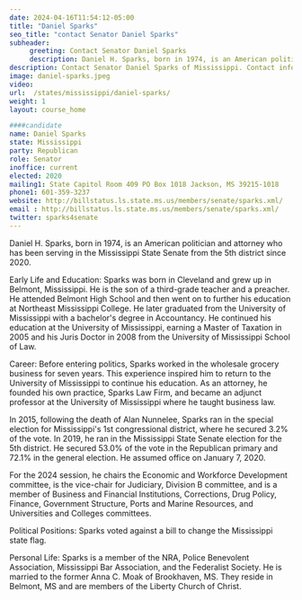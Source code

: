 ```yaml
---
date: 2024-04-16T11:54:12-05:00
title: "Daniel Sparks"
seo_title: "contact Senator Daniel Sparks"
subheader:
     greeting: Contact Senator Daniel Sparks
     description: Daniel H. Sparks, born in 1974, is an American politician and attorney who has been serving in the Mississippi State Senate from the 5th district since 2020. He assumed office on January 7, 2020. His current term ends on January 4, 2028.
description: Contact Senator Daniel Sparks of Mississippi. Contact information for Daniel Sparks includes email address, phone number, and mailing address.
image: daniel-sparks.jpeg
video:
url:  /states/mississippi/daniel-sparks/
weight: 1
layout: course_home

####candidate
name: Daniel Sparks
state: Mississippi
party: Republican
role: Senator
inoffice: current
elected: 2020
mailing1: State Capitol Room 409 PO Box 1018 Jackson, MS 39215-1018
phone1: 601-359-3237
website: http://billstatus.ls.state.ms.us/members/senate/sparks.xml/
email : http://billstatus.ls.state.ms.us/members/senate/sparks.xml/
twitter: sparks4senate
---
```


Daniel H. Sparks, born in 1974, is an American politician and attorney who has been serving in the Mississippi State Senate from the 5th district since 2020.

Early Life and Education:
Sparks was born in Cleveland and grew up in Belmont, Mississippi. He is the son of a third-grade teacher and a preacher. He attended Belmont High School and then went on to further his education at Northeast Mississippi College. He later graduated from the University of Mississippi with a bachelor's degree in Accountancy. He continued his education at the University of Mississippi, earning a Master of Taxation in 2005 and his Juris Doctor in 2008 from the University of Mississippi School of Law.

Career:
Before entering politics, Sparks worked in the wholesale grocery business for seven years. This experience inspired him to return to the University of Mississippi to continue his education. As an attorney, he founded his own practice, Sparks Law Firm, and became an adjunct professor at the University of Mississippi where he taught business law.

In 2015, following the death of Alan Nunnelee, Sparks ran in the special election for Mississippi's 1st congressional district, where he secured 3.2% of the vote. In 2019, he ran in the Mississippi State Senate election for the 5th district. He secured 53.0% of the vote in the Republican primary and 72.1% in the general election. He assumed office on January 7, 2020.

For the 2024 session, he chairs the Economic and Workforce Development committee, is the vice-chair for Judiciary, Division B committee, and is a member of Business and Financial Institutions, Corrections, Drug Policy, Finance, Government Structure, Ports and Marine Resources, and Universities and Colleges committees.

Political Positions:
Sparks voted against a bill to change the Mississippi state flag.

Personal Life:
Sparks is a member of the NRA, Police Benevolent Association, Mississippi Bar Association, and the Federalist Society. He is married to the former Anna C. Moak of Brookhaven, MS. They reside in Belmont, MS and are members of the Liberty Church of Christ.
